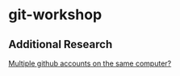 # git-workshop

## Additional Research

[Multiple github accounts on the same computer?](https://stackoverflow.com/questions/3860112/multiple-github-accounts-on-the-same-computer)
